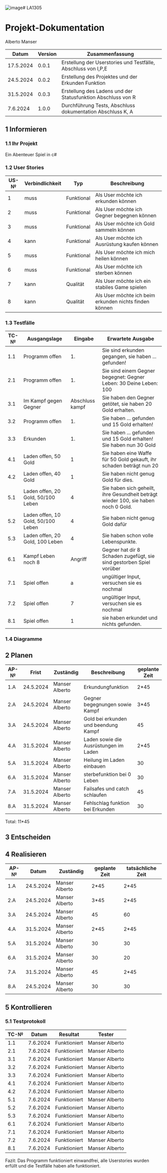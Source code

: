 ![image](https://github.com/albertomanser/LA1305/assets/110892537/05989ad3-9edb-4208-8cfd-091c9e484ecf)# LA1305
# Projekt-Dokumentation

Alberto Manser

| Datum | Version | Zusammenfassung                                              |
| ----- | ------- | ------------------------------------------------------------ |
| 17.5.2024| 0.0.1   | Erstellung der Userstories und Testfälle, Abschluss von I,P,E|
| 24.5.2024| 0.0.2   | Erstellung des Projektes und der Erkunden Funktion           |
| 31.5.2024| 0.0.3   | Erstellung des Ladens und der Statusfunktion Abschluss von R |
| 7.6.2024| 1.0.0   | Durchführung Tests, Abschluss dokumentation Abschluss K, A   |

## 1 Informieren

### 1.1 Ihr Projekt

Ein Abenteuer Spiel in c#

### 1.2 User Stories

| US-№ | Verbindlichkeit | Typ  | Beschreibung                       |
| ---- | --------------- | ---- | ---------------------------------- |
| 1    | muss              | Funktional     | Als User möchte ich erkunden können |
| 2  |  muss               | Funktional     | Als User möchte ich Gegner begegnen können                                   |
| 3    | muss | Funktional |Als User möchte ich Gold sammeln können |
| 4 | kann  | Funktional  | Als User möchte ich Ausrüstung kaufen können |
| 5 | muss | Funktional | Als User möchte ich mich heilen können |
| 6 | muss | Funktional | Als User möchte ich sterben können |
| 7 | kann | Qualität | Als User möchte ich ein stabiles Game spielen |
| 8 | kann | Qualität | Als User möchte ich beim erkunden nichts finden können |



### 1.3 Testfälle

| TC-№ | Ausgangslage | Eingabe | Erwartete Ausgabe |
| ---- | ------------ | ------- | ----------------- |
| 1.1  | Programm offen             | 1.        | Sie sind erkunden gegangen, sie haben ... gefunden!|
| 2.1  | Programm offen             | 1.        | Sie sind einem Gegner begegnet: Gegner Leben: 30 Deine Leben: 100                  |
| 3.1  | Im Kampf gegen Gegner  | Abschluss kampf | Sie haben den Gegner getötet, sie haben 20 Gold erhalten. |
| 3.2  | Programm offen | 1. |Sie haben ... gefunden und 15 Gold erhalten! |
| 3.3  | Erkunden | 1. | Sie haben ... gefunden und 15 Gold erhalten! Sie haben nun 30 Gold |
| 4.1  | Laden offen, 50 Gold | 1 | Sie haben eine Waffe für 50 Gold gekauft, ihr schaden beträgt nun 20 |
| 4.2  | Laden offen, 40 Gold | 1 | Sie haben nicht genug Gold für dies. |
| 5.1 | Laden offen, 20 Gold, 50/100 Leben | 4 | Sie haben sich geheilt, ihre Gesundheit beträgt wieder 100, sie haben noch 0 Gold. |
| 5.2 | Laden offen, 10 Gold, 50/100 Leben| 4 | Sie haben nicht genug Gold dafür |
| 5.3 | Laden offen, 20 Gold, 100 Leben | 4 | Sie haben schon volle Lebenspunkte. |
| 6.1 | Kampf Leben noch 8 | Angriff | Gegner hat dir 8 Schaden zugefügt, sie sind gestorben Spiel vorüber|
| 7.1 | Spiel offen | a | ungültiger Input, versuchen sie es nochmal |
| 7.2 | Spiel offen | 7 | ungültiger Input, versuchen sie es nochmal |
| 8.1 | Spiel offen | 1 | sie haben erkundet und nichts gefunden. |


### 1.4 Diagramme


## 2 Planen

| AP-№ | Frist | Zuständig | Beschreibung | geplante Zeit |
| ---- | ----- | --------- | ------------ | ------------- |
| 1.A  | 24.5.2024      | Manser Alberto           | Erkundungfunktion              | 2*45              |
| 2.A  | 24.5.2024      | Manser Alberto           | Gegner begegnungen sowie Kampf              | 3*45              |
| 3.A |  24.5.2024      | Manser Alberto | Gold bei erkunden und beendung Kampf | 45 |
| 4.A | 31.5.2024 | Manser Alberto | Laden sowie die Ausrüstungen im Laden | 2*45 |
| 5.A | 31.5.2024 | Manser Alberto | Heilung im Laden einbauen | 30 |
| 6.A | 31.5.2024 | Manser Alberto | sterbefunktion bei 0 Leben | 30 |
| 7.A | 31.5.2024 | Manser Alberto | Failsafes und catch schlaufen | 45 |
| 8.A | 31.5.2024 | Manser Alberto | Fehlschlag funktion bei Erkunden | 30 |


Total: 11*45


## 3 Entscheiden


## 4 Realisieren

| AP-№ | Datum | Zuständig | geplante Zeit | tatsächliche Zeit |
| ---- | ----- | --------- | ------------- | ----------------- |
| 1.A | 24.5.2024| Manser Alberto|2*45|2*45                   |
| 2.A | 24.5.2024| Manser Alberto| 3*45|2*45                  |
| 3.A | 24.5.2024| Manser Alberto| 45 | 60|
| 4.A | 31.5.2024| Manser Alberto| 2*45| 2*45|
| 5.A | 31.5.2024| Manser Alberto| 30 | 30|
| 6.A | 31.5.2024| Manser Alberto| 30 | 20|
| 7.A | 31.5.2024| Manser Alberto| 45 | 2*45|
| 8.A | 24.5.2024| Manser Alberto| 30 | 30 |


## 5 Kontrollieren
### 5.1 Testprotokoll

| TC-№ | Datum | Resultat | Tester |
| ---- | ----- | -------- | ------ |
| 1.1  | 7.6.2024|Funktioniert|Manser Alberto|
| 2.1  | 7.6.2024|Funktioniert|Manser Alberto|
| 3.1  | 7.6.2024|Funktioniert|Manser Alberto|
| 3.2  | 7.6.2024|Funktioniert|Manser Alberto|
| 3.3  | 7.6.2024|Funktioniert|Manser Alberto|
| 4.1  | 7.6.2024|Funktioniert|Manser Alberto|
| 4.2  | 7.6.2024|Funktioniert|Manser Alberto|
| 5.1  | 7.6.2024|Funktioniert|Manser Alberto|
| 5.2  | 7.6.2024|Funktioniert|Manser Alberto|
| 5.3  | 7.6.2024|Funktioniert|Manser Alberto|
| 6.1  | 7.6.2024|Funktioniert|Manser Alberto|
| 7.1  | 7.6.2024|Funktioniert|Manser Alberto|
| 7.2  | 7.6.2024|Funktioniert|Manser Alberto|
| 8.1  | 7.6.2024|Funktioniert|Manser Alberto|


Fazit:
Das Programm funktioniert einwandfrei, alle Userstories wurden erfüllt und die Testfälle haben alle funktioniert.

